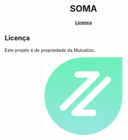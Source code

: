 <h1 align="center">SOMA</h1>

<p align="center">
<b><a href="#Licença">Licença</a></b>
<br>
</p>

## Licença

Este projeto é de propriedade da Mutualizo.

<p align="center">
<a name="top" href="https://www.mutualizo.com.br/"><img src="https://github.com/mutualizo/soma/blob/Master/icon.png" width="250"></a>
</p>
